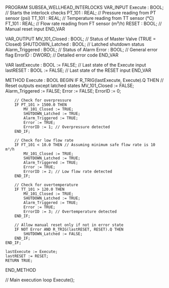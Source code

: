 PROGRAM SUBSEA_WELLHEAD_INTERLOCKS
VAR_INPUT
    Execute : BOOL;          // Starts the interlock checks
    PT_101 : REAL;           // Pressure reading from PT sensor (psi)
    TT_101 : REAL;           // Temperature reading from TT sensor (°C)
    FT_101 : REAL;           // Flow rate reading from FT sensor (m³/h)
    RESET : BOOL;            // Manual reset input
END_VAR

VAR_OUTPUT
    MV_101_Closed : BOOL;    // Status of Master Valve (TRUE = Closed)
    SHUTDOWN_Latched : BOOL; // Latched shutdown status
    Alarm_Triggered : BOOL;  // Status of Alarm
    Error : BOOL;            // General error flag
    ErrorID : DWORD;         // Detailed error code
END_VAR

VAR
    lastExecute : BOOL := FALSE; // Last state of the Execute input
    lastRESET : BOOL := FALSE;   // Last state of the RESET input
END_VAR

METHOD Execute : BOOL
BEGIN
    IF R_TRIG(lastExecute, Execute).Q THEN
        // Reset outputs except latched states
        MV_101_Closed := FALSE;
        Alarm_Triggered := FALSE;
        Error := FALSE;
        ErrorID := 0;

        // Check for overpressure
        IF PT_101 > 1500.0 THEN
            MV_101_Closed := TRUE;
            SHUTDOWN_Latched := TRUE;
            Alarm_Triggered := TRUE;
            Error := TRUE;
            ErrorID := 1; // Overpressure detected
        END_IF;

        // Check for low flow rate
        IF FT_101 < 10.0 THEN // Assuming minimum safe flow rate is 10 m³/h
            MV_101_Closed := TRUE;
            SHUTDOWN_Latched := TRUE;
            Alarm_Triggered := TRUE;
            Error := TRUE;
            ErrorID := 2; // Low flow rate detected
        END_IF;

        // Check for overtemperature
        IF TT_101 > 120.0 THEN
            MV_101_Closed := TRUE;
            SHUTDOWN_Latched := TRUE;
            Alarm_Triggered := TRUE;
            Error := TRUE;
            ErrorID := 3; // Overtemperature detected
        END_IF;

        // Allow manual reset only if not in error state
        IF NOT Error AND R_TRIG(lastRESET, RESET).Q THEN
            SHUTDOWN_Latched := FALSE;
        END_IF;
    END_IF;

    lastExecute := Execute;
    lastRESET := RESET;
    RETURN TRUE;
END_METHOD

// Main execution loop
Execute();



